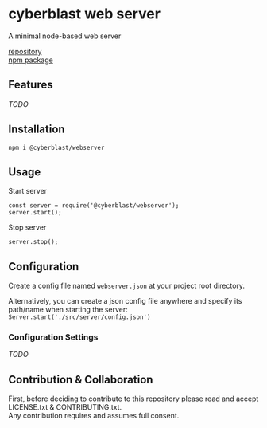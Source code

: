 # cyberblast web server

A minimal node-based web server

[repository](https://github.com/cyberblast/WebServer)  
[npm package](https://www.npmjs.com/package/@cyberblast/webserver)

## Features

_TODO_

## Installation 

`npm i @cyberblast/webserver`

## Usage

Start server
```
const server = require('@cyberblast/webserver');
server.start();
```
Stop server
```
server.stop();
```

## Configuration

Create a config file named `webserver.json` at your project root directory. 

Alternatively, you can create a json config file anywhere and specify its path/name when starting the server: `Server.start('./src/server/config.json')`

### Configuration Settings

_TODO_

## Contribution & Collaboration

First, before deciding to contribute to this repository please read and accept LICENSE.txt & CONTRIBUTING.txt.  
Any contribution requires and assumes full consent.

